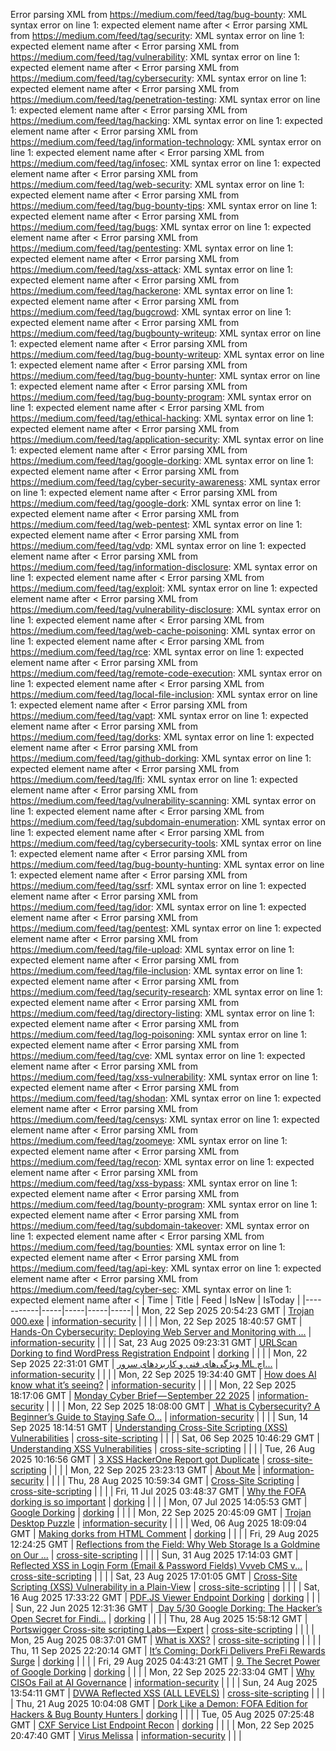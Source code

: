 Error parsing XML from https://medium.com/feed/tag/bug-bounty: XML syntax error on line 1: expected element name after <
Error parsing XML from https://medium.com/feed/tag/security: XML syntax error on line 1: expected element name after <
Error parsing XML from https://medium.com/feed/tag/vulnerability: XML syntax error on line 1: expected element name after <
Error parsing XML from https://medium.com/feed/tag/cybersecurity: XML syntax error on line 1: expected element name after <
Error parsing XML from https://medium.com/feed/tag/penetration-testing: XML syntax error on line 1: expected element name after <
Error parsing XML from https://medium.com/feed/tag/hacking: XML syntax error on line 1: expected element name after <
Error parsing XML from https://medium.com/feed/tag/information-technology: XML syntax error on line 1: expected element name after <
Error parsing XML from https://medium.com/feed/tag/infosec: XML syntax error on line 1: expected element name after <
Error parsing XML from https://medium.com/feed/tag/web-security: XML syntax error on line 1: expected element name after <
Error parsing XML from https://medium.com/feed/tag/bug-bounty-tips: XML syntax error on line 1: expected element name after <
Error parsing XML from https://medium.com/feed/tag/bugs: XML syntax error on line 1: expected element name after <
Error parsing XML from https://medium.com/feed/tag/pentesting: XML syntax error on line 1: expected element name after <
Error parsing XML from https://medium.com/feed/tag/xss-attack: XML syntax error on line 1: expected element name after <
Error parsing XML from https://medium.com/feed/tag/hackerone: XML syntax error on line 1: expected element name after <
Error parsing XML from https://medium.com/feed/tag/bugcrowd: XML syntax error on line 1: expected element name after <
Error parsing XML from https://medium.com/feed/tag/bugbounty-writeup: XML syntax error on line 1: expected element name after <
Error parsing XML from https://medium.com/feed/tag/bug-bounty-writeup: XML syntax error on line 1: expected element name after <
Error parsing XML from https://medium.com/feed/tag/bug-bounty-hunter: XML syntax error on line 1: expected element name after <
Error parsing XML from https://medium.com/feed/tag/bug-bounty-program: XML syntax error on line 1: expected element name after <
Error parsing XML from https://medium.com/feed/tag/ethical-hacking: XML syntax error on line 1: expected element name after <
Error parsing XML from https://medium.com/feed/tag/application-security: XML syntax error on line 1: expected element name after <
Error parsing XML from https://medium.com/feed/tag/google-dorking: XML syntax error on line 1: expected element name after <
Error parsing XML from https://medium.com/feed/tag/cyber-security-awareness: XML syntax error on line 1: expected element name after <
Error parsing XML from https://medium.com/feed/tag/google-dork: XML syntax error on line 1: expected element name after <
Error parsing XML from https://medium.com/feed/tag/web-pentest: XML syntax error on line 1: expected element name after <
Error parsing XML from https://medium.com/feed/tag/vdp: XML syntax error on line 1: expected element name after <
Error parsing XML from https://medium.com/feed/tag/information-disclosure: XML syntax error on line 1: expected element name after <
Error parsing XML from https://medium.com/feed/tag/exploit: XML syntax error on line 1: expected element name after <
Error parsing XML from https://medium.com/feed/tag/vulnerability-disclosure: XML syntax error on line 1: expected element name after <
Error parsing XML from https://medium.com/feed/tag/web-cache-poisoning: XML syntax error on line 1: expected element name after <
Error parsing XML from https://medium.com/feed/tag/rce: XML syntax error on line 1: expected element name after <
Error parsing XML from https://medium.com/feed/tag/remote-code-execution: XML syntax error on line 1: expected element name after <
Error parsing XML from https://medium.com/feed/tag/local-file-inclusion: XML syntax error on line 1: expected element name after <
Error parsing XML from https://medium.com/feed/tag/vapt: XML syntax error on line 1: expected element name after <
Error parsing XML from https://medium.com/feed/tag/dorks: XML syntax error on line 1: expected element name after <
Error parsing XML from https://medium.com/feed/tag/github-dorking: XML syntax error on line 1: expected element name after <
Error parsing XML from https://medium.com/feed/tag/lfi: XML syntax error on line 1: expected element name after <
Error parsing XML from https://medium.com/feed/tag/vulnerability-scanning: XML syntax error on line 1: expected element name after <
Error parsing XML from https://medium.com/feed/tag/subdomain-enumeration: XML syntax error on line 1: expected element name after <
Error parsing XML from https://medium.com/feed/tag/cybersecurity-tools: XML syntax error on line 1: expected element name after <
Error parsing XML from https://medium.com/feed/tag/bug-bounty-hunting: XML syntax error on line 1: expected element name after <
Error parsing XML from https://medium.com/feed/tag/ssrf: XML syntax error on line 1: expected element name after <
Error parsing XML from https://medium.com/feed/tag/idor: XML syntax error on line 1: expected element name after <
Error parsing XML from https://medium.com/feed/tag/pentest: XML syntax error on line 1: expected element name after <
Error parsing XML from https://medium.com/feed/tag/file-upload: XML syntax error on line 1: expected element name after <
Error parsing XML from https://medium.com/feed/tag/file-inclusion: XML syntax error on line 1: expected element name after <
Error parsing XML from https://medium.com/feed/tag/security-research: XML syntax error on line 1: expected element name after <
Error parsing XML from https://medium.com/feed/tag/directory-listing: XML syntax error on line 1: expected element name after <
Error parsing XML from https://medium.com/feed/tag/log-poisoning: XML syntax error on line 1: expected element name after <
Error parsing XML from https://medium.com/feed/tag/cve: XML syntax error on line 1: expected element name after <
Error parsing XML from https://medium.com/feed/tag/xss-vulnerability: XML syntax error on line 1: expected element name after <
Error parsing XML from https://medium.com/feed/tag/shodan: XML syntax error on line 1: expected element name after <
Error parsing XML from https://medium.com/feed/tag/censys: XML syntax error on line 1: expected element name after <
Error parsing XML from https://medium.com/feed/tag/zoomeye: XML syntax error on line 1: expected element name after <
Error parsing XML from https://medium.com/feed/tag/recon: XML syntax error on line 1: expected element name after <
Error parsing XML from https://medium.com/feed/tag/xss-bypass: XML syntax error on line 1: expected element name after <
Error parsing XML from https://medium.com/feed/tag/bounty-program: XML syntax error on line 1: expected element name after <
Error parsing XML from https://medium.com/feed/tag/subdomain-takeover: XML syntax error on line 1: expected element name after <
Error parsing XML from https://medium.com/feed/tag/bounties: XML syntax error on line 1: expected element name after <
Error parsing XML from https://medium.com/feed/tag/api-key: XML syntax error on line 1: expected element name after <
Error parsing XML from https://medium.com/feed/tag/cyber-sec: XML syntax error on line 1: expected element name after <
| Time | Title | Feed | IsNew | IsToday |
|-----------|-----|-----|-----|-----|
| Mon, 22 Sep 2025 20:54:23 GMT | [Trojan 000.exe](https://freedium.cfd/https://medium.com/p/a7387b99bb54) | [information-security](https://medium.com/feed/tag/information-security) |  |  |
| Mon, 22 Sep 2025 18:40:57 GMT | [Hands-On Cybersecurity: Deploying Web Server and Monitoring with ...](https://freedium.cfd/https://medium.com/p/ad568295e8e9) | [information-security](https://medium.com/feed/tag/information-security) |  |  |
| Sat, 23 Aug 2025 09:23:31 GMT | [URLScan Dorking to find WordPress Registration Endpoint](https://freedium.cfd/https://medium.com/p/f005884786d0) | [dorking](https://medium.com/feed/tag/dorking) |  |  |
| Mon, 22 Sep 2025 22:31:01 GMT | [ویژگی‌های فنی و کاربردهای سرور ML اچ...](https://freedium.cfd/https://medium.com/p/258f1fa3a7a0) | [information-security](https://medium.com/feed/tag/information-security) |  |  |
| Mon, 22 Sep 2025 19:34:40 GMT | [How does AI know what it’s seeing?](https://freedium.cfd/https://medium.com/p/58ad3b54ac9b) | [information-security](https://medium.com/feed/tag/information-security) |  |  |
| Mon, 22 Sep 2025 18:17:06 GMT | [Monday Cyber Brief — September 22 2025](https://freedium.cfd/https://medium.com/p/71615f21170a) | [information-security](https://medium.com/feed/tag/information-security) |  |  |
| Mon, 22 Sep 2025 18:08:00 GMT | [️ What is Cybersecurity? A Beginner’s Guide to Staying Safe O...](https://freedium.cfd/https://medium.com/p/d97d70e5d464) | [information-security](https://medium.com/feed/tag/information-security) |  |  |
| Sun, 14 Sep 2025 18:14:51 GMT | [Understanding Cross-Site Scripting (XSS) Vulnerabilities](https://freedium.cfd/https://medium.com/p/5a49375867f1) | [cross-site-scripting](https://medium.com/feed/tag/cross-site-scripting) |  |  |
| Sat, 06 Sep 2025 10:46:29 GMT | [Understanding XSS Vulnerabilities](https://freedium.cfd/https://medium.com/p/8ddc5aadeb37) | [cross-site-scripting](https://medium.com/feed/tag/cross-site-scripting) |  |  |
| Tue, 26 Aug 2025 10:16:56 GMT | [3 XSS HackerOne Report got Duplicate](https://freedium.cfd/https://medium.com/p/d38db9d3e771) | [cross-site-scripting](https://medium.com/feed/tag/cross-site-scripting) |  |  |
| Mon, 22 Sep 2025 23:23:13 GMT | [About Me](https://freedium.cfd/https://medium.com/p/47da7184564c) | [information-security](https://medium.com/feed/tag/information-security) |  |  |
| Thu, 28 Aug 2025 10:59:34 GMT | [Cross-Site Scripting](https://freedium.cfd/https://medium.com/p/5bd920e7cd02) | [cross-site-scripting](https://medium.com/feed/tag/cross-site-scripting) |  |  |
| Fri, 11 Jul 2025 03:48:37 GMT | [Why the FOFA dorking is so important](https://freedium.cfd/https://medium.com/p/cdfc510ac976) | [dorking](https://medium.com/feed/tag/dorking) |  |  |
| Mon, 07 Jul 2025 14:05:53 GMT | [Google Dorking](https://freedium.cfd/https://medium.com/p/435f81cbf592) | [dorking](https://medium.com/feed/tag/dorking) |  |  |
| Mon, 22 Sep 2025 20:45:09 GMT | [Trojan Desktop Puzzle](https://freedium.cfd/https://medium.com/p/d2096c09bdad) | [information-security](https://medium.com/feed/tag/information-security) |  |  |
| Wed, 06 Aug 2025 18:09:04 GMT | [Making dorks from HTML Comment](https://freedium.cfd/https://medium.com/p/b4794b54d596) | [dorking](https://medium.com/feed/tag/dorking) |  |  |
| Fri, 29 Aug 2025 12:24:25 GMT | [Reflections from the Field: Why Web Storage Is a Goldmine on Our ...](https://freedium.cfd/https://medium.com/p/75435c008f86) | [cross-site-scripting](https://medium.com/feed/tag/cross-site-scripting) |  |  |
| Sun, 31 Aug 2025 17:14:03 GMT | [Reflected XSS in Login Form (Email & Password Fields) Vvveb CMS v...](https://freedium.cfd/https://medium.com/p/18800186804d) | [cross-site-scripting](https://medium.com/feed/tag/cross-site-scripting) |  |  |
| Sat, 23 Aug 2025 17:01:05 GMT | [Cross-Site Scripting (XSS) Vulnerability in a Plain-View](https://freedium.cfd/https://medium.com/p/69c918793d2d) | [cross-site-scripting](https://medium.com/feed/tag/cross-site-scripting) |  |  |
| Sat, 16 Aug 2025 17:33:22 GMT | [PDF.JS Viewer Endpoint Dorking](https://freedium.cfd/https://medium.com/p/03e3a68e0acf) | [dorking](https://medium.com/feed/tag/dorking) |  |  |
| Sun, 22 Jun 2025 12:31:36 GMT | [️ Day 5/30 Google Dorking: The Hacker’s Open Secret for Findi...](https://freedium.cfd/https://medium.com/p/f6d11d586884) | [dorking](https://medium.com/feed/tag/dorking) |  |  |
| Thu, 28 Aug 2025 15:58:12 GMT | [Portswigger Cross-site scripting Labs — Expert](https://freedium.cfd/https://medium.com/p/16c4eb15eec3) | [cross-site-scripting](https://medium.com/feed/tag/cross-site-scripting) |  |  |
| Mon, 25 Aug 2025 08:37:01 GMT | [What is XXS?](https://freedium.cfd/https://medium.com/p/47bfc3b28e6e) | [cross-site-scripting](https://medium.com/feed/tag/cross-site-scripting) |  |  |
| Thu, 11 Sep 2025 22:20:14 GMT | [It’s Coming: DorkFi Delivers PreFi Rewards Surge](https://freedium.cfd/https://medium.com/p/3634e5bfec7c) | [dorking](https://medium.com/feed/tag/dorking) |  |  |
| Fri, 29 Aug 2025 04:43:21 GMT | [9. The Secret Power of Google Dorking](https://freedium.cfd/https://medium.com/p/736325566220) | [dorking](https://medium.com/feed/tag/dorking) |  |  |
| Mon, 22 Sep 2025 22:33:04 GMT | [Why CISOs Fail at AI Governance](https://freedium.cfd/https://medium.com/p/9e01100be9fb) | [information-security](https://medium.com/feed/tag/information-security) |  |  |
| Sun, 24 Aug 2025 13:54:11 GMT | [DVWA Reflected XSS (ALL LEVELS)](https://freedium.cfd/https://medium.com/p/616e561dd674) | [cross-site-scripting](https://medium.com/feed/tag/cross-site-scripting) |  |  |
| Thu, 21 Aug 2025 10:04:08 GMT | [Dork Like a Demon: FOFA Edition for Hackers & Bug Bounty Hunters ](https://freedium.cfd/https://medium.com/p/a81f154d51d5) | [dorking](https://medium.com/feed/tag/dorking) |  |  |
| Tue, 05 Aug 2025 07:25:48 GMT | [CXF Service List Endpoint Recon](https://freedium.cfd/https://medium.com/p/de898ff3b03a) | [dorking](https://medium.com/feed/tag/dorking) |  |  |
| Mon, 22 Sep 2025 20:47:40 GMT | [Virus Melissa](https://freedium.cfd/https://medium.com/p/1efc5b2ee938) | [information-security](https://medium.com/feed/tag/information-security) |  |  |
